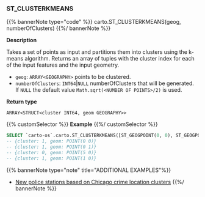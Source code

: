 ### ST_CLUSTERKMEANS

{{% bannerNote type="code" %}}
carto.ST_CLUSTERKMEANS(geog, numberOfClusters)
{{%/ bannerNote %}}

**Description**

Takes a set of points as input and partitions them into clusters using the k-means algorithm. Returns an array of tuples with the cluster index for each of the input features and the input geometry.

* `geog`: `ARRAY<GEOGRAPHY>` points to be clustered.
* `numberOfClusters`: `INT64`|`NULL` numberOfClusters that will be generated. If `NULL` the default value `Math.sqrt(<NUMBER OF POINTS>/2)` is used.

**Return type**

`ARRAY<STRUCT<cluster INT64, geom GEOGRAPHY>>`

{{% customSelector %}}
**Example**
{{%/ customSelector %}}

```sql
SELECT `carto-os`.carto.ST_CLUSTERKMEANS([ST_GEOGPOINT(0, 0), ST_GEOGPOINT(0, 1), ST_GEOGPOINT(5, 0), ST_GEOGPOINT(1, 0)], 2);
-- {cluster: 1, geom: POINT(0 0)}
-- {cluster: 1, geom: POINT(0 1)}
-- {cluster: 0, geom: POINT(5 0)}
-- {cluster: 1, geom: POINT(1 0)}
```

{{% bannerNote type="note" title="ADDITIONAL EXAMPLES"%}}

* [New police stations based on Chicago crime location clusters](/analytics-toolbox-bigquery/examples/new-police-stations-based-on-chicago-crime-location-clusters/)
{{%/ bannerNote %}}
